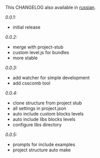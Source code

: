 This CHANGELOG also available in [russian](https://github.com/verybigman/generator-bem/blob/master/CHANGELOG.ru.md).

*0.0.1:*
- initial release

*0.0.2:*
- merge with project-stub
- custom level.js for bundles
- more stable

*0.0.3:*
- add watcher for simple development
- add csscomb tool

*0.0.4:*
- clone structure from project stub
- all settings in project.json
- auto include custom blocks levels
- auto include libs blocks levels
- configure libs directory

*0.0.5:*
- prompts for include examples
- project structure auto make

